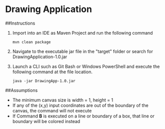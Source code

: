 # Drawing Application

##Instructions
1. Import into an IDE as Maven Project and run the following command 
 
    `mvn clean package`
 
2. Navigate to the executable jar file in the "target" folder or search for DrawingApplication-1.0.jar
3. Launch a CLI such as Git Bash or Windows PowerShell and execute the following
command at the file location.
    
    `java -jar DrawingApp-1.0.jar`

##Assumptions
* The minimum canvas size is width = 1, height = 1
* If any of the (x,y) input coordinates are out of the boundary of the canvas, the command will not execute
* If Command **B** is executed on a line or boundary of a box, that line or boundary will be colored instead
